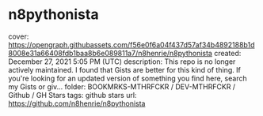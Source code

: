 # n8pythonista

cover: https://opengraph.githubassets.com/f56e0f6a04f437d57af34b4892188b1d8008e31a66408fdb1baa8b6e089811a7/n8henrie/n8pythonista
created: December 27, 2021 5:05 PM (UTC)
description: This repo is no longer actively maintained. I found that Gists are better for this kind of thing. If you're looking for an updated version of something you find here, search my Gists or giv...
folder: BOOKMRKS-MTHRFCKR / DEV-MTHRFCKR / Github / GH Stars
tags: github stars
url: https://github.com/n8henrie/n8pythonista